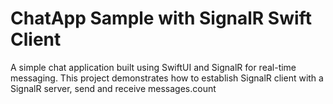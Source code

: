 # ChatApp Sample with SignalR Swift Client

A simple chat application built using SwiftUI and SignalR for real-time messaging. This project demonstrates how to establish SignalR client with a SignalR server, send and receive messages.count
                                                                

